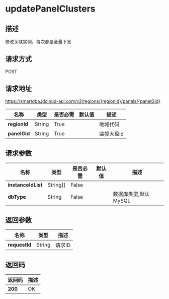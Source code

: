 # updatePanelClusters


## 描述
修改关联实例，每次都是全量下发

## 请求方式
POST

## 请求地址
https://smartdba.jdcloud-api.com/v2/regions/{regionId}/panels/{panelGid}

|名称|类型|是否必需|默认值|描述|
|---|---|---|---|---|
|**regionId**|String|True| |地域代码|
|**panelGid**|String|True| |监控大盘id|

## 请求参数
|名称|类型|是否必需|默认值|描述|
|---|---|---|---|---|
|**instanceIdList**|String[]|False| | |
|**dbType**|String|False| |数据库类型,默认MySQL|


## 返回参数
|名称|类型|描述|
|---|---|---|
|**requestId**|String|请求ID|


## 返回码
|返回码|描述|
|---|---|
|**200**|OK|

